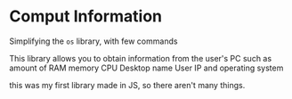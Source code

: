 # Comput Information
Simplifying the `os` library, with few commands

This library allows you to obtain information from the user's PC such as 
amount of RAM memory
CPU
Desktop name 
User IP and operating system

this was my first library made in JS, so there aren't many things.